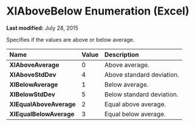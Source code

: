 
# XlAboveBelow Enumeration (Excel)

 **Last modified:** July 28, 2015

Specifies if the values are above or below average.


|**Name**|**Value**|**Description**|
|:-----|:-----|:-----|
| **XlAboveAverage**|0|Above average.|
| **XlAboveStdDev**|4|Above standard deviation.|
| **XlBelowAverage**|1|Below average.|
| **XlBelowStdDev**|5|Below standard deviation.|
| **XlEqualAboveAverage**|2|Equal above average.|
| **XlEqualBelowAverage**|3|Equal below average.|
